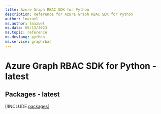 ```yaml
---
title: Azure Graph RBAC SDK for Python
description: Reference for Azure Graph RBAC SDK for Python
author: lmazuel
ms.author: lmazuel
ms.data: 06/13/2023
ms.topic: reference
ms.devlang: python
ms.service: graphrbac
---
```

# Azure Graph RBAC SDK for Python - latest
## Packages - latest
[!INCLUDE [packages](graph-rbac-index.md)]